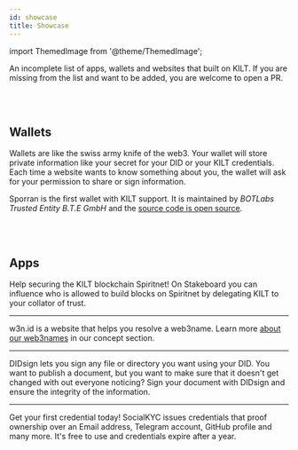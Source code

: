 ```yaml
---
id: showcase
title: Showcase
---
```


import ThemedImage from '@theme/ThemedImage';

An incomplete list of apps, wallets and websites that built on KILT.
If you are missing from the list and want to be added, you are welcome to open a PR.

<br/>
<br/>

## Wallets

Wallets are like the swiss army knife of the web3.
Your wallet will store private information like your secret for your DID or your KILT credentials.
Each time a website wants to know something about you, the wallet will ask for your permission to share or sign information.


<a href="https://sporran.org">
    <ThemedImage
    width="100"
    alt="Sporran Logo"
    sources={{
        light: '/img/showcase/sporran_light.svg',
        dark: '/img/showcase/sporran_dark.svg',
    }}
    />
</a>

Sporran is the first wallet with KILT support.
It is maintained by _BOTLabs Trusted Entity B.T.E GmbH_ and the [source code is open source](https://github.com/BTE-Trusted-Entity/sporran-extension).

<br/>
<br/>

## Apps

<a href="https://stakeboard.kilt.io/">
    <ThemedImage
    width="150"
    alt="Stakeboard Logo"
    sources={{
        light: '/img/showcase/stakeboard_light.svg',
        dark: '/img/showcase/stakeboard_dark.svg',
    }}
    />
</a>

Help securing the KILT blockchain Spiritnet!
On Stakeboard you can influence who is allowed to build blocks on Spiritnet by delegating KILT to your collator of trust.

---

<a href="https://w3n.id">
    <ThemedImage
    width="150"
    alt="Web3Name Logo"
    sources={{
        light: '/img/showcase/w3n_light.svg',
        dark: '/img/showcase/w3n_dark.svg',
    }}
    />
</a>


w3n.id is a website that helps you resolve a web3name.
Learn more [about our web3names](../concepts/did.md) in our concept section.

---

<a href="https://didsign.io/">
    <ThemedImage
    width="150"
    alt="DIDsign Logo"
    sources={{
        light: '/img/showcase/didsign_light.svg',
        dark: '/img/showcase/didsign_dark.svg',
    }}
    />
</a>

DIDsign lets you sign any file or directory you want using your DID.
You want to publish a document, but you want to make sure that it doesn't get changed with out everyone noticing?
Sign your document with DIDsign and ensure the integrity of the information.

---

<a href="https://socialkyc.io/">
    <ThemedImage
    width="150"
    alt="SocialKYC Logo"
    sources={{
        light: '/img/showcase/skyc_light.svg',
        dark: '/img/showcase/skyc_dark.svg',
    }}
    />
</a>

Get your first credential today!
SocialKYC issues credentials that proof ownership over an Email address, Telegram account, GitHub profile and many more.
It's free to use and credentials expire after a year.

